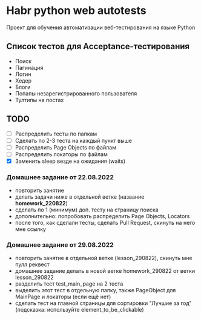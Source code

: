 # Habr python web autotests

Проект для обучения автоматизации веб-тестирования на языке Python

## Список тестов для Acceptance-тестирования

- Поиск
- Пагинация
- Логин
- Хедер
- Блоги
- Попапы незарегистрированного пользователя
- Тултипы на постах

## TODO

- [ ] Распределить тесты по папкам
- [ ] Сделать по 2-3 теста на каждый пункт выше
- [ ] Распределить Page Objects по файлам
- [ ] Распределить локаторы по файлам
- [x] Заменить sleep везде на ожидания (waits)

### Домашнее задание от 22.08.2022

- повторить занятие
- делать задачи ниже в отдельной ветке (название **homework_220822**)
- сделать по 1 (минимум) доп. тесту на страницу поиска
- дополнительно: попробовать распределить Page Objects, Locators
- после того, как сделали тесты, сделать Pull Request, скинуть на него мне ссылку

### Домашнее задание от 29.08.2022

- повторить занятие в отдельной ветке (lesson_290822), скинуть мне пулл реквест
- домашнее задание делать в новой ветке homework_290822 от ветки lesson_290822
- разделить тест test_main_page на 2 теста 
- выделить этот тест в отдельную папку, также PageObject для MainPage и локаторы (если ещё нет)
- сделать тест на главной страницы для сортировки "Лучшие за год" (подсказка: используйте element_to_be_clickable)